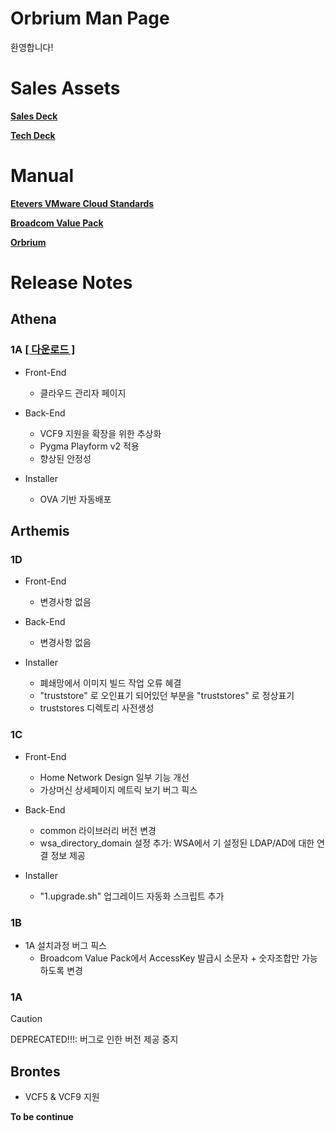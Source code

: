 # Orbrium Man Page

환영합니다!

# Sales Assets

**<a href="https://github.com/etevers-vcs/orbrium/raw/refs/heads/main/files/Etevers-VMware-Orbrium-Athena-1a-Salesdeck.pptx">Sales Deck</a>**

**<a href="https://github.com/etevers-vcs/orbrium/raw/refs/heads/main/files/Etevers-VMware-Orbrium-Athena-1a-Techdeck.pptx">Tech Deck</a>**

# Manual

**<a href="/blob/main/docs/evcs.md">Etevers VMware Cloud Standards</a>**

**<a href="/blob/main/docs/bvp.md">Broadcom Value Pack</a>**

**<a href="/blob/main/docs/orbrium.md">Orbrium</a>**

# Release Notes

## Athena

### 1A <a href="https://youngwoocokr-my.sharepoint.com/:u:/g/personal/hc_jang_etevers_com/ESHEWlbY8JFDpX6PNl5SkYABGWen0Je0NcG0TZZcnSXUag?e=ujP368">[ 다운로드 ]</a>

- Front-End
    - 클라우드 관리자 페이지

- Back-End
    - VCF9 지원을 확장을 위한 추상화
    - Pygma Playform v2 적용
    - 향상된 안정성

- Installer
    - OVA 기반 자동배포

## Arthemis

### 1D

- Front-End
    - 변경사항 없음

- Back-End
    - 변경사항 없음

- Installer
    - 폐쇄망에서 이미지 빌드 작업 오류 혜결
    - "truststore" 로 오인표기 되어있던 부분을 "truststores" 로 정상표기
    - truststores 디렉토리 사전생성

### 1C

- Front-End
    - Home Network Design 일부 기능 개선
    - 가상머신 상세페이지 메트릭 보기 버그 픽스

- Back-End
    - common 라이브러리 버전 변경
    - wsa_directory_domain 설정 추가: WSA에서 기 설정된 LDAP/AD에 대한 연결 정보 제공

- Installer
    - "1.upgrade.sh" 업그레이드 자동화 스크립트 추가

### 1B

- 1A 설치과정 버그 픽스
    - Broadcom Value Pack에서 AccessKey 발급시 소문자 + 숫자조합만 가능하도록 변경

### 1A

> [!CAUTION]
> DEPRECATED!!!: 버그로 인한 버전 제공 중지

## Brontes

- VCF5 & VCF9 지원

**To be continue**




